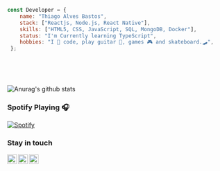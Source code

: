 ```javascript 
const Developer = {    
    name: "Thiago Alves Bastos",
    stack: ["Reactjs, Node.js, React Native"],
    skills: ["HTML5, CSS, JavaScript, SQL, MongoDB, Docker"],    
    status: "I'm Currently learning TypeScript",     
    hobbies: "I 💜 code, play guitar 🎸, games 🎮 and skateboard.🛹",          
 };     
                           
 ```                                                      
                                                                                             
 <br />                                                                                                                                       
 <br />                                                                                                                              
                                                                                      
                            
![Anurag's github stats](https://github-readme-stats.vercel.app/api?username=the-one-who-knoccks&show_icons=true&theme=dark)
                     
                                                          
### Spotify Playing 🎧                               
[![Spotify](https://now-playing-spotify.vercel.app/api/spotify)](https://open.spotify.com/user/4bqhduwc9zy3lnu569vw34txr)
                                      
                                                                                                
                                                                                                                    
### Stay in touch                                                               
          
[<img align="left" alt="the-one-who-knoccks | Twitter" width="22px" src="https://cdn.jsdelivr.net/npm/simple-icons@v3/icons/twitter.svg" />][twitter]
[<img align="left" alt="the.one.who.knoccks | LinkedIn" width="22px" src="https://cdn.jsdelivr.net/npm/simple-icons@v3/icons/linkedin.svg" />][linkedin]
[<img align="left" alt="the-one-who-knoccks | Instagram" width="22px" src="https://cdn.jsdelivr.net/npm/simple-icons@v3/icons/instagram.svg" />][instagram]
          
                 
[twitter]: https://twitter.com/the-one-who-knoccks       
[instagram]: https://instagram.com/the.one.who.knoccks    
[linkedin]: https://linkedin.com/in/thiagoalves89 
         
            
                   
        
 
     
